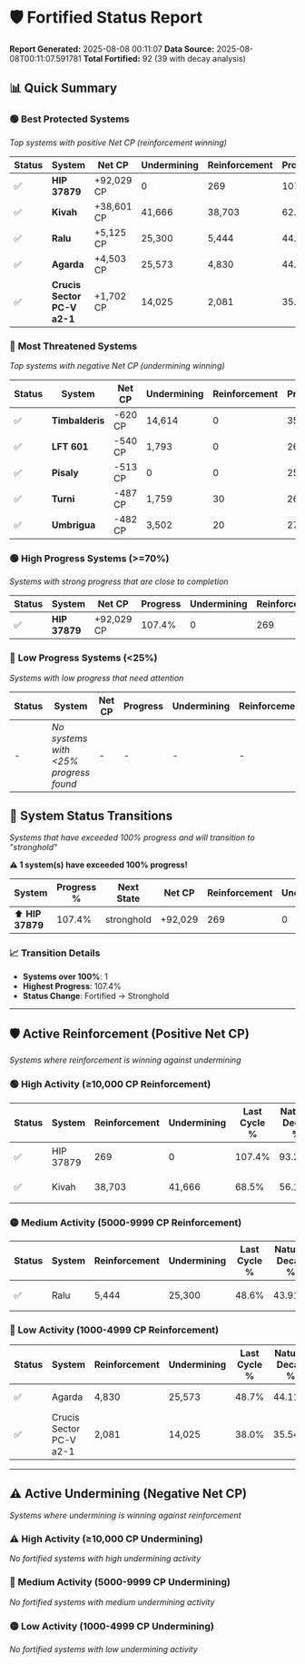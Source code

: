 # 🛡️ Fortified Status Report

**Report Generated:** 2025-08-08 00:11:07
**Data Source:** 2025-08-08T00:11:07.591781
**Total Fortified:** 92 (39 with decay analysis)

## 📊 Quick Summary

### 🟢 **Best Protected Systems**
*Top systems with positive Net CP (reinforcement winning)*

| Status | System | Net CP | Undermining | Reinforcement | Progress |
|--------|--------|--------|-------------|---------------|----------|
| ✅ | **HIP 37879** | +92,029 CP | 0 | 269 | 107.4% |
| ✅ | **Kivah** | +38,601 CP | 41,666 | 38,703 | 62.1% |
| ✅ | **Ralu** | +5,125 CP | 25,300 | 5,444 | 44.7% |
| ✅ | **Agarda** | +4,503 CP | 25,573 | 4,830 | 44.8% |
| ✅ | **Crucis Sector PC-V a2-1** | +1,702 CP | 14,025 | 2,081 | 35.8% |

### 🔴 **Most Threatened Systems**
*Top systems with negative Net CP (undermining winning)*

| Status | System | Net CP | Undermining | Reinforcement | Progress |
|--------|--------|--------|-------------|---------------|----------|
| ✅ | **Timbalderis** | -620 CP | 14,614 | 0 | 35.7% |
| ✅ | **LFT 601** | -540 CP | 1,793 | 0 | 26.3% |
| ✅ | **Pisaly** | -513 CP | 0 | 0 | 25.0% |
| ✅ | **Turni** | -487 CP | 1,759 | 30 | 26.3% |
| ✅ | **Umbrigua** | -482 CP | 3,502 | 20 | 27.6% |

### 🟢 **High Progress Systems (>=70%)**
*Systems with strong progress that are close to completion*

| Status | System | Net CP | Progress | Undermining | Reinforcement |
|--------|--------|--------|----------|-------------|---------------|
| ✅ | **HIP 37879** | +92,029 CP | 107.4% | 0 | 269 |

### 🔴 **Low Progress Systems (<25%)**
*Systems with low progress that need attention*

| Status | System | Net CP | Progress | Undermining | Reinforcement |
|--------|--------|--------|----------|-------------|---------------|
| - | *No systems with <25% progress found* | - | - | - | - |
## 🔄 System Status Transitions  
*Systems that have exceeded 100% progress and will transition to "stronghold"*

**⚠️ 1 system(s) have exceeded 100% progress!**

| System | Progress % | Next State | Net CP | Reinforcement | Undermining | 
|--------|------------|-------------|--------|---------------|-------------|
| ⬆️ **HIP 37879** | 107.4% | stronghold | +92,029 | 269 | 0 |

### 📈 Transition Details
- **Systems over 100%**: 1
- **Highest Progress**: 107.4%
- **Status Change**: Fortified → Stronghold

---

## 🛡️ Active Reinforcement (Positive Net CP)
*Systems where reinforcement is winning against undermining*

### 🟢 High Activity (≥10,000 CP Reinforcement)

| Status | System | Reinforcement | Undermining | Last Cycle % | Natural Decay % | Current Progress % | Current CP | Net CP | Activity |
|--------|--------|---------------|-------------|--------------|-----------------|-------------------|------------|--------|----------|
| ✅ | HIP 37879 | 269 | 0 | 107.4% | 93.24% | 107.4% | 698,100 | +92,029 | 🟢 High Reinforcement |
| ✅ | Kivah | 38,703 | 41,666 | 68.5% | 56.16% | 62.1% | 403,650 | +38,601 | 🟢 High Reinforcement |

### 🟡 Medium Activity (5000-9999 CP Reinforcement)

| Status | System | Reinforcement | Undermining | Last Cycle % | Natural Decay % | Current Progress % | Current CP | Net CP | Activity |
|--------|--------|---------------|-------------|--------------|-----------------|-------------------|------------|--------|----------|
| ✅ | Ralu | 5,444 | 25,300 | 48.6% | 43.91% | 44.7% | 290,550 | +5,125 | 🟡 Medium Reinforcement |

### 🔴 Low Activity (1000-4999 CP Reinforcement)

| Status | System | Reinforcement | Undermining | Last Cycle % | Natural Decay % | Current Progress % | Current CP | Net CP | Activity |
|--------|--------|---------------|-------------|--------------|-----------------|-------------------|------------|--------|----------|
| ✅ | Agarda | 4,830 | 25,573 | 48.7% | 44.11% | 44.8% | 291,199 | +4,503 | 🔵 Low Reinforcement |
| ✅ | Crucis Sector PC-V a2-1 | 2,081 | 14,025 | 38.0% | 35.54% | 35.8% | 232,700 | +1,702 | 🔵 Low Reinforcement |


---

## ⚠️ Active Undermining (Negative Net CP)
*Systems where undermining is winning against reinforcement*

### ⚠️ High Activity (≥10,000 CP Undermining)

*No fortified systems with high undermining activity*

### 🔶 Medium Activity (5000-9999 CP Undermining)

*No fortified systems with medium undermining activity*

### 🟡 Low Activity (1000-4999 CP Undermining)

*No fortified systems with low undermining activity*
